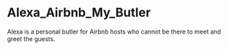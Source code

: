 # Alexa_Airbnb_My_Butler
Alexa is a personal butler for Airbnb hosts who cannot be there to meet and greet the guests. 
